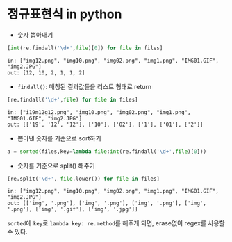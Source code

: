 # 정규표현식 in python


- 숫자 뽑아내기
```python
[int(re.findall('\d+',file)[0]) for file in files]
```
```
in: ["img12.png", "img10.png", "img02.png", "img1.png", "IMG01.GIF", "img2.JPG"]
out: [12, 10, 2, 1, 1, 2]
```
- `findall()`: 매칭된 결과값들을 리스트 형태로 return
```python
[re.findall('\d+',file) for file in files]
```

```
in: ["i19m12g12.png", "img10.png", "img02.png", "img1.png", "IMG01.GIF", "img2.JPG"]
out: [['19', '12', '12'], ['10'], ['02'], ['1'], ['01'], ['2']]
```

- 뽑아낸 숫자를 기준으로 sort하기
```python
a = sorted(files,key=lambda file:int(re.findall('\d+',file)[0]))
```
- 숫자를 기준으로 split() 해주기
```python
[re.split('\d+', file.lower()) for file in files]
```
```
in: ["img12.png", "img10.png", "img02.png", "img1.png", "IMG01.GIF", "img2.JPG"]
out: [['img', '.png'], ['img', '.png'], ['img', '.png'], ['img', '.png'], ['img', '.gif'], ['img', '.jpg']]
```

`sorted`에 `key`로 `lambda key: re.method`를 해주게 되면, erase없이 regex를 사용할 수 있다.


